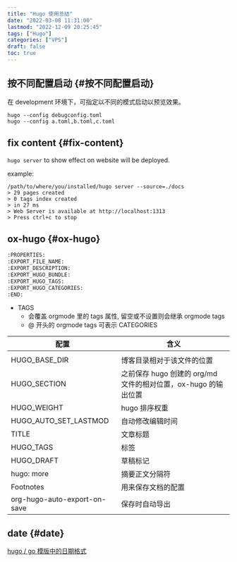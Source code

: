 ```yaml
---
title: "Hugo 使用总结"
date: "2022-03-08 11:31:00"
lastmod: "2022-12-09 20:25:45"
tags: ["Hugo"]
categories: ["VPS"]
draft: false
toc: true
---
```


## 按不同配置启动 {#按不同配置启动}

在 development 环境下，可指定以不同的模式启动以预览效果。

```shell
hugo --config debugconfig.toml
hugo --config a.toml,b.toml,c.toml
```


## fix content {#fix-content}

`hugo server` to show effect on website will be deployed.

example:

```shell
/path/to/where/you/installed/hugo server --source=./docs
> 29 pages created
> 0 tags index created
> in 27 ms
> Web Server is available at http://localhost:1313
> Press ctrl+c to stop
```


## ox-hugo {#ox-hugo}

```org
:PROPERTIES:
:EXPORT_FILE_NAME:
:EXPORT_DESCRIPTION:
:EXPORT_HUGO_BUNDLE:
:EXPORT_HUGO_TAGS:
:EXPORT_HUGO_CATEGORIES:
:END:
```

-   TAGS
    -   会覆盖 orgmode 里的 tags 属性, 留空或不设置则会继承 orgmode tags
    -   @ 开头的 orgmode tags 可表示 CATEGORIES

| 配置                         | 含义                                       |
|----------------------------|------------------------------------------|
|                              |                                            |
| HUGO_BASE_DIR                | 博客目录相对于该文件的位置                 |
| HUGO_SECTION                 | 之前保存 hugo 创建的 org/md 文件的相对位置，ox-hugo 的输出位置 |
| HUGO_WEIGHT                  | hugo 排序权重                              |
| HUGO_AUTO_SET_LASTMOD        | 自动修改编辑时间                           |
| TITLE                        | 文章标题                                   |
| HUGO_TAGS                    | 标签                                       |
| HUGO_DRAFT                   | 草稿标记                                   |
| hugo: more                   | 摘要正文分隔符                             |
| Footnotes                    | 用来保存文档的配置                         |
| org-hugo-auto-export-on-save | 保存时自动导出                             |


## date {#date}

[hugo / go 模版中的日期格式](https://tricks.one/post/date-format-in-hugo-or-go-templates/)